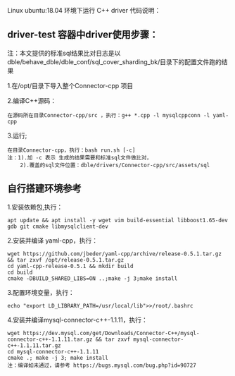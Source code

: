 Linux ubuntu:18.04 环境下运行 C++ driver 代码说明：

## driver-test 容器中driver使用步骤：

注：本文提供的标准sql结果比对日志是以 dble/behave_dble/dble_conf/sql_cover_sharding_bk/目录下的配置文件跑的结果

1.在/opt/目录下导入整个Connector-cpp 项目

2.编译C++源码：
```
在源码所在目录Connector-cpp/src ，执行：g++ *.cpp -l mysqlcppconn -l yaml-cpp
```
3.运行;
```
在目录Connector-cpp，执行：bash run.sh [-c]
注：1).加 -c 表示 生成的结果需要和标准sql文件做比对，
    2).覆盖的sql文件位置：dble/drivers/Connector-cpp/src/assets/sql
```
## 自行搭建环境参考

1.安装依赖包,执行：
```
apt update && apt install -y wget vim build-essential libboost1.65-dev gdb git cmake libmysqlclient-dev
```
2.安装并编译 yaml-cpp，执行：
```
wget https://github.com/jbeder/yaml-cpp/archive/release-0.5.1.tar.gz && tar zxvf /opt/release-0.5.1.tar.gz
cd yaml-cpp-release-0.5.1 && mkdir build
cd build
cmake -DBUILD_SHARED_LIBS=ON ..;make -j 3;make install
```
3.配置环境变量，执行：
```
echo "export LD_LIBRARY_PATH=/usr/local/lib">>/root/.bashrc
```
4.安装并编译mysql-connector-c++-1.1.11，执行：
```
wget https://dev.mysql.com/get/Downloads/Connector-C++/mysql-connector-c++-1.1.11.tar.gz && tar zxvf mysql-connector-c++-1.1.11.tar.gz
cd mysql-connector-c++-1.1.11
cmake .; make -j 3; make install
注：编译如未通过，请参考 https://bugs.mysql.com/bug.php?id=90727
```
